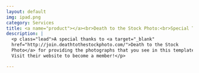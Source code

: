 ```yaml
---
layout: default
img: ipad.png
category: Services
title: <a name="product"></a><br>Death to the Stock Photo:<br>Special Thanks
description: |
  <p class="lead">A special thanks to <a target="_blank"
  href="http://join.deathtothestockphoto.com/">Death to the Stock
  Photo</a> for providing the photographs that you see in this template.
  Visit their website to become a member!</p>

---
```


